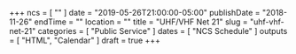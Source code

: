 +++
ncs = [ "" ]
date = "2019-05-26T21:00:00-05:00"
publishDate = "2018-11-26"
endTime = ""
location = ""
title = "UHF/VHF Net 21"
slug = "uhf-vhf-net-21"
categories = [ "Public Service" ]
dates = [ "NCS Schedule" ]
outputs = [ "HTML", "Calendar" ]
draft = true
+++

